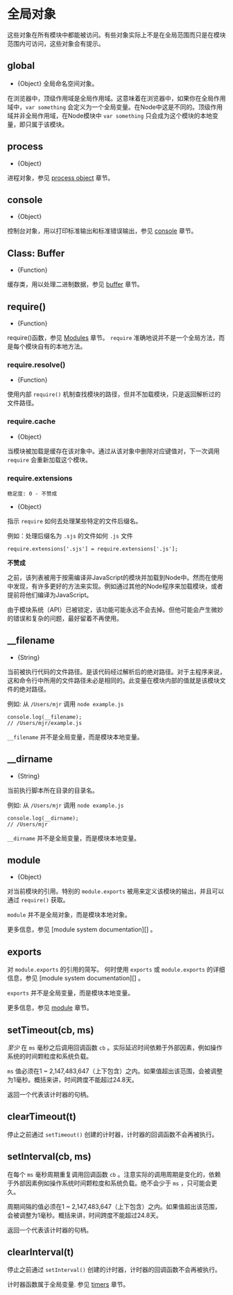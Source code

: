 # 全局对象

<!-- type=misc -->

这些对象在所有模块中都能被访问。有些对象实际上不是在全局范围而只是在模块范围内可访问，这些对象会有提示。

## global

<!-- type=global -->

* {Object} 全局命名空间对象。

在浏览器中，顶级作用域是全局作用域。这意味着在浏览器中，如果你在全局作用域中，`var something` 会定义为一个全局变量。在Node中这是不同的。顶级作用域并非全局作用域，在Node模块中 `var something` 只会成为这个模块的本地变量，即只属于该模块。

## process

<!-- type=global -->

* {Object}

进程对象，参见 [process object][] 章节。

## console

<!-- type=global -->

* {Object}

控制台对象，用以打印标准输出和标准错误输出，参见 [console][] 章节。

## Class: Buffer

<!-- type=global -->

* {Function}

缓存类，用以处理二进制数据，参见 [buffer][] 章节。

## require()

<!-- type=var -->

* {Function}

require()函数，参见 [Modules][] 章节。 `require` 准确地说并不是一个全局方法，而是每个模块自有的本地方法。


### require.resolve()

* {Function}

使用内部 `require()` 机制查找模块的路径，但并不加载模块，只是返回解析过的文件路径。

### require.cache

* {Object}

当模块被加载是缓存在该对象中。通过从该对象中删除对应键值对，下一次调用 `require` 会重新加载这个模块。

### require.extensions

    稳定度: 0 - 不赞成

* {Object}

指示 `require` 如何去处理某些特定的文件后缀名。

例如：处理后缀名为 `.sjs` 的文件如何 `.js` 文件

    require.extensions['.sjs'] = require.extensions['.js'];

**不赞成**  

之前，该列表被用于按需编译非JavaScript的模块并加载到Node中。然而在使用中发现，有许多更好的方法来实现。例如通过其他的Node程序来加载模块，或者提前将他们编译为JavaScript。

由于模块系统（API）已被锁定，该功能可能永远不会去掉。但他可能会产生微妙的错误和复杂的问题，最好留着不再使用。

## __filename

<!-- type=var -->

* {String}

当前被执行代码的文件路径。是该代码经过解析后的绝对路径。对于主程序来说，这和命令行中所用的文件路径未必是相同的。此变量在模块内部的值就是该模块文件的绝对路径。

例如: 从 `/Users/mjr` 调用 `node example.js`

    console.log(__filename);
    // /Users/mjr/example.js

`__filename` 并不是全局变量，而是模块本地变量。

## __dirname

<!-- type=var -->

* {String}

当前执行脚本所在目录的目录名。

例如: 从 `/Users/mjr` 调用 `node example.js`

    console.log(__dirname);
    // /Users/mjr

`__dirname` 并不是全局变量，而是模块本地变量。


## module

<!-- type=var -->

* {Object}

对当前模块的引用。特别的 `module.exports` 被用来定义该模块的输出，并且可以通过 `require()` 获取。

`module` 并不是全局对象，而是模块本地对象。

更多信息，参见 [module system documentation][] 。

## exports

<!-- type=var -->

对 `module.exports` 的引用的简写。
何时使用 `exports` 或 `module.exports` 的详细信息，参见 [module system documentation][] 。

`exports` 并不是全局变量，而是模块本地变量。

更多信息，参见 [module][] 章节。

## setTimeout(cb, ms)

*至少* 在 `ms` 毫秒之后调用回调函数 `cb` 。实际延迟时间依赖于外部因素，例如操作系统的时间颗粒度和系统负载。

`ms` 值必须在1 ~ 2,147,483,647（上下包含）之内。如果值超出该范围，会被调整为1毫秒。概括来讲，时间跨度不能超过24.8天。

返回一个代表该计时器的句柄。

## clearTimeout(t)

停止之前通过 `setTimeout()` 创建的计时器，计时器的回调函数不会再被执行。

## setInterval(cb, ms)

在每个 `ms` 毫秒周期重复调用回调函数 `cb` 。注意实际的调用周期是变化的，依赖于外部因素例如操作系统时间颗粒度和系统负载。绝不会少于 `ms` ，只可能会更久。

周期间隔的值必须在1 ~ 2,147,483,647（上下包含）之内。如果值超出该范围，会被调整为1毫秒。概括来讲，时间跨度不能超过24.8天。

返回一个代表该计时器的句柄。

## clearInterval(t)

停止之前通过 `setInterval()` 创建的计时器，计时器的回调函数不会再被执行。

<!--type=global-->

计时器函数属于全局变量. 参见 [timers][] 章节。

[buffer]: buffer.html
[module]: modules.html
[Modules]: modules.html#modules_modules
[process object]: process.html#process_process
[console]: console.html
[timers]: timers.html
